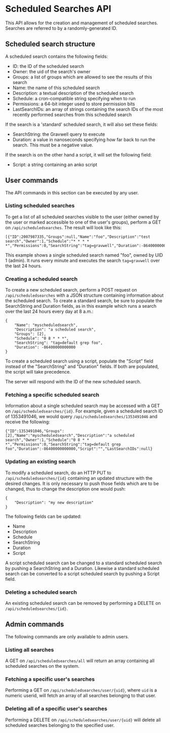 # Scheduled Searches API

This API allows for the creation and management of scheduled searches. Searches are referred to by a randomly-generated ID.

## Scheduled search structure

A scheduled search contains the following fields:

* ID: the ID of the scheduled search
* Owner: the uid of the search's owner
* Groups: a list of groups which are allowed to see the results of this search
* Name: the name of this scheduled search
* Description: a textual description of the scheduled search
* Schedule: a cron-compatible string specifying when to run
* Permissions: a 64-bit integer used to store permission bits
* LastSearchIDs: an array of strings containing the search IDs of the most recently performed searches from this scheduled search

If the search is a 'standard' scheduled search, it will also set these fields:

* SearchString: the Gravwell query to execute
* Duration: a value in nanoseconds specifying how far back to run the search. This must be a negative value.

If the search is on the other hand a script, it will set the following field:

* Script: a string containing an anko script

## User commands

The API commands in this section can be executed by any user.

### Listing scheduled searches

To get a list of all scheduled searches visible to the user (either owned by the user or marked accessible to one of the user's groups), perform a GET on `/api/scheduledsearches`. The result will look like this:

```
[{"ID":2007987335,"Groups":null,"Name":"foo","Description":"test search","Owner":1,"Schedule":"* * * * *","Permissions":0,"SearchString":"tag=gravwell","Duration":-86400000000000,"Script":"","LastSearchIDs":null}]
```

This example shows a single scheduled search named "foo", owned by UID 1 (admin). It runs every minute and executes the search `tag=gravwell` over the last 24 hours.

### Creating a scheduled search

To create a new scheduled search, perform a POST request on `/api/scheduledsearches` with a JSON structure containing information about the scheduled search. To create a standard search, be sure to populate the SearchString and Duration fields, as in this example which runs a search over the last 24 hours every day at 8 a.m.:

```
{
	"Name": "myscheduledsearch",
	"Description": "a scheduled search",
	"Groups": [2],
	"Schedule": "0 8 * * *",
	"SearchString": "tag=default grep foo",
	"Duration": -86400000000000
}
```

To create a scheduled search using a script, populate the "Script" field instead of the "SearchString" and "Duration" fields. If both are populated, the script will take precedence.

The server will respond with the ID of the new scheduled search.

### Fetching a specific scheduled search

Information about a single scheduled search may be accessed with a GET on `/api/scheduledsearches/{id}`. For example, given a scheduled search ID of 1353491046, we would query `/api/scheduledsearches/1353491046` and receive the following:

```
{"ID":1353491046,"Groups":[2],"Name":"myscheduledsearch","Description":"a scheduled search","Owner":1,"Schedule":"0 8 * * *","Permissions":0,"SearchString":"tag=default grep foo","Duration":-86400000000000,"Script":"","LastSearchIDs":null}
```

### Updating an existing search

To modify a scheduled search, do an HTTP PUT to `/api/scheduledsearches/{id}` containing an updated structure with the desired changes. It is only necessary to push those fields which are to be changed, thus to change the description one would push:

```
{
	"Description": "my new description"
}
```

The following fields can be updated:

* Name
* Description
* Schedule
* SearchString
* Duration
* Script

A script scheduled search can be changed to a standard scheduled search by pushing a SearchString and a Duration. Likewise a standard scheduled search can be converted to a script scheduled search by pushing a Script field.

### Deleting a scheduled search

An existing scheduled search can be removed by performing a DELETE on `/api/scheduledsearches/{id}`.

## Admin commands

The following commands are only available to admin users.

### Listing all searches

A GET on `/api/scheduledsearches/all` will return an array containing all scheduled searches on the system.

### Fetching a specific user's searches

Performing a GET on `/api/scheduledsearches/user/{uid}`, where `uid` is a numeric userid, will fetch an array of all searches belonging to that user.

### Deleting all of a specific user's searches

Performing a DELETE on `/api/scheduledsearches/user/{uid}` will delete all scheduled searches belonging to the specified user.
